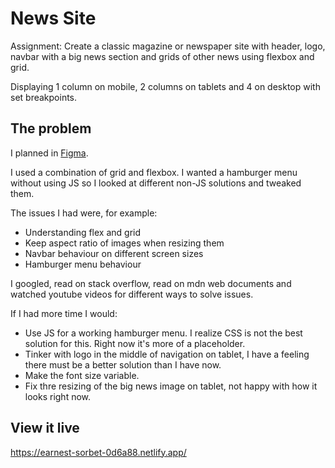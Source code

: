 # News Site

Assignment: Create a classic magazine or newspaper site with header, logo, navbar with a big news section and grids of other news using flexbox and grid.

Displaying 1 column on mobile, 2 columns on tablets and 4 on desktop with set breakpoints.

## The problem

I planned in [Figma](https://www.figma.com/file/9nAnpyhMeLF0y2dNAWvu60/Daily-Mews?node-id=0%3A1&t=ouQxG38dDVJLHM6y-1).

I used a combination of grid and flexbox. I wanted a hamburger menu without using JS so I looked at different non-JS solutions and tweaked them.

The issues I had were, for example:
- Understanding flex and grid
- Keep aspect ratio of images when resizing them
- Navbar behaviour on different screen sizes
- Hamburger menu behaviour

I googled, read on stack overflow, read on mdn web documents and watched youtube videos for different ways to solve issues.

If I had more time I would:
- Use JS for a working hamburger menu. I realize CSS is not the best solution for this. Right now it's more of a placeholder.
- Tinker with logo in the middle of navigation on tablet, I have a feeling there must be a better solution than I have now.
- Make the font size variable.
- Fix thre resizing of the big news image on tablet, not happy with how it looks right now.

## View it live
https://earnest-sorbet-0d6a88.netlify.app/
